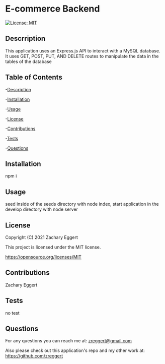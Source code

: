 # E-commerce Backend
  
  [![License: MIT](https://img.shields.io/badge/License-MIT-yellow.svg)](https://opensource.org/licenses/MIT)

  ## Descrription
  This application uses an Express.js API to interact with a MySQL database. It uses GET, POST, PUT, AND DELETE routes to manipulate the data in the tables of the database 

  ## Table of Contents
  -[Description](#description)

  -[Installation](#installation)

  -[Usage](#usage)

  -[License](#license)

  -[Contributions](#contributions)

  -[Tests](#tests)

  -[Questions](#questions)


  ## Installation
  npm i

  ## Usage
  seed inside of the seeds directory with node index, start application in the develop directory with node server

  ## License
  Copyright (C) 2021 Zachary Eggert

  This project is licensed under the MIT license.

  https://opensource.org/licenses/MIT

  ## Contributions
  Zachary Eggert

  ## Tests
  no test

  ## Questions
  For any questions you can reach me at:
  zreggert@gmail.com

  Also please check out this application's repo and my other work at:
  https://github.com/zreggert

